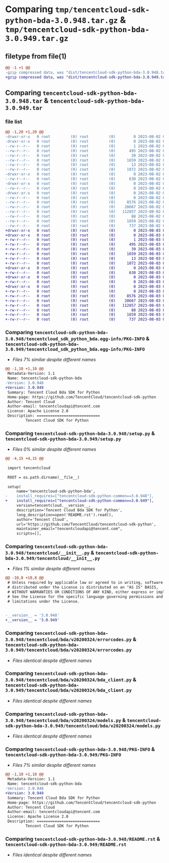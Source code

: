 # Comparing `tmp/tencentcloud-sdk-python-bda-3.0.948.tar.gz` & `tmp/tencentcloud-sdk-python-bda-3.0.949.tar.gz`

## filetype from file(1)

```diff
@@ -1 +1 @@
-gzip compressed data, was "dist/tencentcloud-sdk-python-bda-3.0.948.tar", last modified: Wed Aug  2 00:23:26 2023, max compression
+gzip compressed data, was "dist/tencentcloud-sdk-python-bda-3.0.949.tar", last modified: Thu Aug  3 00:19:50 2023, max compression
```

## Comparing `tencentcloud-sdk-python-bda-3.0.948.tar` & `tencentcloud-sdk-python-bda-3.0.949.tar`

### file list

```diff
@@ -1,20 +1,20 @@
-drwxr-xr-x   0 root         (0) root         (0)        0 2023-08-02 00:23:26.000000 tencentcloud-sdk-python-bda-3.0.948/
-drwxr-xr-x   0 root         (0) root         (0)        0 2023-08-02 00:23:26.000000 tencentcloud-sdk-python-bda-3.0.948/tencentcloud_sdk_python_bda.egg-info/
--rw-r--r--   0 root         (0) root         (0)        1 2023-08-02 00:23:26.000000 tencentcloud-sdk-python-bda-3.0.948/tencentcloud_sdk_python_bda.egg-info/dependency_links.txt
--rw-r--r--   0 root         (0) root         (0)      495 2023-08-02 00:23:26.000000 tencentcloud-sdk-python-bda-3.0.948/tencentcloud_sdk_python_bda.egg-info/SOURCES.txt
--rw-r--r--   0 root         (0) root         (0)       39 2023-08-02 00:23:26.000000 tencentcloud-sdk-python-bda-3.0.948/tencentcloud_sdk_python_bda.egg-info/requires.txt
--rw-r--r--   0 root         (0) root         (0)     1659 2023-08-02 00:23:26.000000 tencentcloud-sdk-python-bda-3.0.948/tencentcloud_sdk_python_bda.egg-info/PKG-INFO
--rw-r--r--   0 root         (0) root         (0)       13 2023-08-02 00:23:26.000000 tencentcloud-sdk-python-bda-3.0.948/tencentcloud_sdk_python_bda.egg-info/top_level.txt
--rw-r--r--   0 root         (0) root         (0)     1072 2023-08-02 00:23:26.000000 tencentcloud-sdk-python-bda-3.0.948/setup.py
-drwxr-xr-x   0 root         (0) root         (0)        0 2023-08-02 00:23:26.000000 tencentcloud-sdk-python-bda-3.0.948/tencentcloud/
--rw-r--r--   0 root         (0) root         (0)      630 2023-08-02 00:23:26.000000 tencentcloud-sdk-python-bda-3.0.948/tencentcloud/__init__.py
-drwxr-xr-x   0 root         (0) root         (0)        0 2023-08-02 00:23:26.000000 tencentcloud-sdk-python-bda-3.0.948/tencentcloud/bda/
--rw-r--r--   0 root         (0) root         (0)        0 2023-08-02 00:23:26.000000 tencentcloud-sdk-python-bda-3.0.948/tencentcloud/bda/__init__.py
-drwxr-xr-x   0 root         (0) root         (0)        0 2023-08-02 00:23:26.000000 tencentcloud-sdk-python-bda-3.0.948/tencentcloud/bda/v20200324/
--rw-r--r--   0 root         (0) root         (0)        0 2023-08-02 00:23:26.000000 tencentcloud-sdk-python-bda-3.0.948/tencentcloud/bda/v20200324/__init__.py
--rw-r--r--   0 root         (0) root         (0)     8576 2023-08-02 00:23:26.000000 tencentcloud-sdk-python-bda-3.0.948/tencentcloud/bda/v20200324/errorcodes.py
--rw-r--r--   0 root         (0) root         (0)    20667 2023-08-02 00:23:26.000000 tencentcloud-sdk-python-bda-3.0.948/tencentcloud/bda/v20200324/bda_client.py
--rw-r--r--   0 root         (0) root         (0)   112857 2023-08-02 00:23:26.000000 tencentcloud-sdk-python-bda-3.0.948/tencentcloud/bda/v20200324/models.py
--rw-r--r--   0 root         (0) root         (0)       88 2023-08-02 00:23:26.000000 tencentcloud-sdk-python-bda-3.0.948/setup.cfg
--rw-r--r--   0 root         (0) root         (0)     1659 2023-08-02 00:23:26.000000 tencentcloud-sdk-python-bda-3.0.948/PKG-INFO
--rw-r--r--   0 root         (0) root         (0)      737 2023-08-02 00:23:26.000000 tencentcloud-sdk-python-bda-3.0.948/README.rst
+drwxr-xr-x   0 root         (0) root         (0)        0 2023-08-03 00:19:50.000000 tencentcloud-sdk-python-bda-3.0.949/
+drwxr-xr-x   0 root         (0) root         (0)        0 2023-08-03 00:19:50.000000 tencentcloud-sdk-python-bda-3.0.949/tencentcloud_sdk_python_bda.egg-info/
+-rw-r--r--   0 root         (0) root         (0)        1 2023-08-03 00:19:50.000000 tencentcloud-sdk-python-bda-3.0.949/tencentcloud_sdk_python_bda.egg-info/dependency_links.txt
+-rw-r--r--   0 root         (0) root         (0)      495 2023-08-03 00:19:50.000000 tencentcloud-sdk-python-bda-3.0.949/tencentcloud_sdk_python_bda.egg-info/SOURCES.txt
+-rw-r--r--   0 root         (0) root         (0)       39 2023-08-03 00:19:50.000000 tencentcloud-sdk-python-bda-3.0.949/tencentcloud_sdk_python_bda.egg-info/requires.txt
+-rw-r--r--   0 root         (0) root         (0)     1659 2023-08-03 00:19:50.000000 tencentcloud-sdk-python-bda-3.0.949/tencentcloud_sdk_python_bda.egg-info/PKG-INFO
+-rw-r--r--   0 root         (0) root         (0)       13 2023-08-03 00:19:50.000000 tencentcloud-sdk-python-bda-3.0.949/tencentcloud_sdk_python_bda.egg-info/top_level.txt
+-rw-r--r--   0 root         (0) root         (0)     1072 2023-08-03 00:19:50.000000 tencentcloud-sdk-python-bda-3.0.949/setup.py
+drwxr-xr-x   0 root         (0) root         (0)        0 2023-08-03 00:19:50.000000 tencentcloud-sdk-python-bda-3.0.949/tencentcloud/
+-rw-r--r--   0 root         (0) root         (0)      630 2023-08-03 00:19:50.000000 tencentcloud-sdk-python-bda-3.0.949/tencentcloud/__init__.py
+drwxr-xr-x   0 root         (0) root         (0)        0 2023-08-03 00:19:50.000000 tencentcloud-sdk-python-bda-3.0.949/tencentcloud/bda/
+-rw-r--r--   0 root         (0) root         (0)        0 2023-08-03 00:19:50.000000 tencentcloud-sdk-python-bda-3.0.949/tencentcloud/bda/__init__.py
+drwxr-xr-x   0 root         (0) root         (0)        0 2023-08-03 00:19:50.000000 tencentcloud-sdk-python-bda-3.0.949/tencentcloud/bda/v20200324/
+-rw-r--r--   0 root         (0) root         (0)        0 2023-08-03 00:19:50.000000 tencentcloud-sdk-python-bda-3.0.949/tencentcloud/bda/v20200324/__init__.py
+-rw-r--r--   0 root         (0) root         (0)     8576 2023-08-03 00:19:50.000000 tencentcloud-sdk-python-bda-3.0.949/tencentcloud/bda/v20200324/errorcodes.py
+-rw-r--r--   0 root         (0) root         (0)    20667 2023-08-03 00:19:50.000000 tencentcloud-sdk-python-bda-3.0.949/tencentcloud/bda/v20200324/bda_client.py
+-rw-r--r--   0 root         (0) root         (0)   112857 2023-08-03 00:19:50.000000 tencentcloud-sdk-python-bda-3.0.949/tencentcloud/bda/v20200324/models.py
+-rw-r--r--   0 root         (0) root         (0)       88 2023-08-03 00:19:50.000000 tencentcloud-sdk-python-bda-3.0.949/setup.cfg
+-rw-r--r--   0 root         (0) root         (0)     1659 2023-08-03 00:19:50.000000 tencentcloud-sdk-python-bda-3.0.949/PKG-INFO
+-rw-r--r--   0 root         (0) root         (0)      737 2023-08-03 00:19:50.000000 tencentcloud-sdk-python-bda-3.0.949/README.rst
```

### Comparing `tencentcloud-sdk-python-bda-3.0.948/tencentcloud_sdk_python_bda.egg-info/PKG-INFO` & `tencentcloud-sdk-python-bda-3.0.949/tencentcloud_sdk_python_bda.egg-info/PKG-INFO`

 * *Files 7% similar despite different names*

```diff
@@ -1,10 +1,10 @@
 Metadata-Version: 1.1
 Name: tencentcloud-sdk-python-bda
-Version: 3.0.948
+Version: 3.0.949
 Summary: Tencent Cloud Bda SDK for Python
 Home-page: https://github.com/TencentCloud/tencentcloud-sdk-python
 Author: Tencent Cloud
 Author-email: tencentcloudapi@tencent.com
 License: Apache License 2.0
 Description: ============================
         Tencent Cloud SDK for Python
```

### Comparing `tencentcloud-sdk-python-bda-3.0.948/setup.py` & `tencentcloud-sdk-python-bda-3.0.949/setup.py`

 * *Files 0% similar despite different names*

```diff
@@ -4,15 +4,15 @@
 
 import tencentcloud
 
 ROOT = os.path.dirname(__file__)
 
 setup(
     name='tencentcloud-sdk-python-bda',
-    install_requires=["tencentcloud-sdk-python-common==3.0.948"],
+    install_requires=["tencentcloud-sdk-python-common==3.0.949"],
     version=tencentcloud.__version__,
     description='Tencent Cloud Bda SDK for Python',
     long_description=open('README.rst').read(),
     author='Tencent Cloud',
     url='https://github.com/TencentCloud/tencentcloud-sdk-python',
     maintainer_email="tencentcloudapi@tencent.com",
     scripts=[],
```

### Comparing `tencentcloud-sdk-python-bda-3.0.948/tencentcloud/__init__.py` & `tencentcloud-sdk-python-bda-3.0.949/tencentcloud/__init__.py`

 * *Files 1% similar despite different names*

```diff
@@ -10,8 +10,8 @@
 # Unless required by applicable law or agreed to in writing, software
 # distributed under the License is distributed on an "AS IS" BASIS,
 # WITHOUT WARRANTIES OR CONDITIONS OF ANY KIND, either express or implied.
 # See the License for the specific language governing permissions and
 # limitations under the License.
 
 
-__version__ = '3.0.948'
+__version__ = '3.0.949'
```

### Comparing `tencentcloud-sdk-python-bda-3.0.948/tencentcloud/bda/v20200324/errorcodes.py` & `tencentcloud-sdk-python-bda-3.0.949/tencentcloud/bda/v20200324/errorcodes.py`

 * *Files identical despite different names*

### Comparing `tencentcloud-sdk-python-bda-3.0.948/tencentcloud/bda/v20200324/bda_client.py` & `tencentcloud-sdk-python-bda-3.0.949/tencentcloud/bda/v20200324/bda_client.py`

 * *Files identical despite different names*

### Comparing `tencentcloud-sdk-python-bda-3.0.948/tencentcloud/bda/v20200324/models.py` & `tencentcloud-sdk-python-bda-3.0.949/tencentcloud/bda/v20200324/models.py`

 * *Files identical despite different names*

### Comparing `tencentcloud-sdk-python-bda-3.0.948/PKG-INFO` & `tencentcloud-sdk-python-bda-3.0.949/PKG-INFO`

 * *Files 7% similar despite different names*

```diff
@@ -1,10 +1,10 @@
 Metadata-Version: 1.1
 Name: tencentcloud-sdk-python-bda
-Version: 3.0.948
+Version: 3.0.949
 Summary: Tencent Cloud Bda SDK for Python
 Home-page: https://github.com/TencentCloud/tencentcloud-sdk-python
 Author: Tencent Cloud
 Author-email: tencentcloudapi@tencent.com
 License: Apache License 2.0
 Description: ============================
         Tencent Cloud SDK for Python
```

### Comparing `tencentcloud-sdk-python-bda-3.0.948/README.rst` & `tencentcloud-sdk-python-bda-3.0.949/README.rst`

 * *Files identical despite different names*


